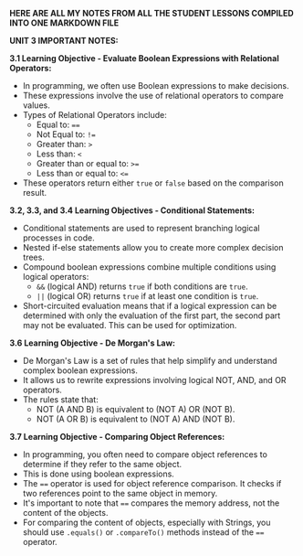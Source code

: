 **HERE ARE ALL MY NOTES FROM ALL THE STUDENT LESSONS COMPILED INTO ONE MARKDOWN FILE**







**UNIT 3 IMPORTANT NOTES:**

**3.1 Learning Objective - Evaluate Boolean Expressions with Relational Operators:**
- In programming, we often use Boolean expressions to make decisions.
- These expressions involve the use of relational operators to compare values.
- Types of Relational Operators include:
    - Equal to: `==`
    - Not Equal to: `!=`
    - Greater than: `>`
    - Less than: `<`
    - Greater than or equal to: `>=`
    - Less than or equal to: `<=`
- These operators return either `true` or `false` based on the comparison result.

**3.2, 3.3, and 3.4 Learning Objectives - Conditional Statements:**
- Conditional statements are used to represent branching logical processes in code.
- Nested if-else statements allow you to create more complex decision trees.
- Compound boolean expressions combine multiple conditions using logical operators:
    - `&&` (logical AND) returns `true` if both conditions are `true`.
    - `||` (logical OR) returns `true` if at least one condition is `true`.
- Short-circuited evaluation means that if a logical expression can be determined with only the evaluation of the first part, the second part may not be evaluated. This can be used for optimization.

**3.6 Learning Objective - De Morgan's Law:**
- De Morgan's Law is a set of rules that help simplify and understand complex boolean expressions.
- It allows us to rewrite expressions involving logical NOT, AND, and OR operators.
- The rules state that:
    - NOT (A AND B) is equivalent to (NOT A) OR (NOT B).
    - NOT (A OR B) is equivalent to (NOT A) AND (NOT B).

**3.7 Learning Objective - Comparing Object References:**
- In programming, you often need to compare object references to determine if they refer to the same object.
- This is done using boolean expressions.
- The `==` operator is used for object reference comparison. It checks if two references point to the same object in memory.
- It's important to note that `==` compares the memory address, not the content of the objects.
- For comparing the content of objects, especially with Strings, you should use `.equals()` or `.compareTo()` methods instead of the `==` operator.